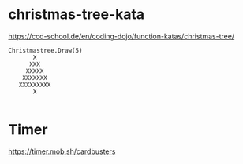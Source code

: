 # christmas-tree-kata

https://ccd-school.de/en/coding-dojo/function-katas/christmas-tree/

```
Christmastree.Draw(5)
       X
      XXX
     XXXXX
    XXXXXXX
   XXXXXXXXX
       X
       
```

# Timer

https://timer.mob.sh/cardbusters
